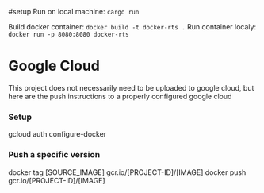 #setup
Run on local machine: `cargo run`

Build docker container: `docker build -t docker-rts .`
Run container localy: `docker run -p 8080:8080 docker-rts`


# Google Cloud
This project does not necessarily need to be uploaded to google cloud, but here are the push instructions to a properly configured google cloud
### Setup
gcloud auth configure-docker
### Push a specific version
docker tag [SOURCE_IMAGE] gcr.io/[PROJECT-ID]/[IMAGE]
docker push gcr.io/[PROJECT-ID]/[IMAGE]
